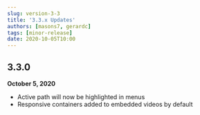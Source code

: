 ```yaml
---
slug: version-3-3
title: '3.3.x Updates'
authors: [masons7, gerardc]
tags: [minor-release]
date: 2020-10-05T10:00
---
```


## 3.3.0
**October 5, 2020**

* Active path will now be highlighted in menus
* Responsive containers added to embedded videos by default

